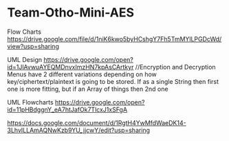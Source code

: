 # Team-Otho-Mini-AES

Flow Charts
https://drive.google.com/file/d/1niK6kwo5byHCshgY7Fh5TmMYlLPGDcWd/view?usp=sharing

UML Design
https://drive.google.com/open?id=1JlAvwuAYEQMDnvxImzHN7kpAsCArtkyr
//Encryption and Decryption Menus have 2 different variations depending on how key/ciphertext/plaintext is going to be stored. If as a single String then first one is more fitting, but if an Array of things then 2nd one

UML Flowcharts
https://drive.google.com/open?id=11pHBdggnY_eA7htJafOk7TlcxJ1xSFgA

https://docs.google.com/document/d/1RgtH4YwMfdWaeDK14-3LhvILLAmAQNwKzb9YU_jjcwY/edit?usp=sharing

